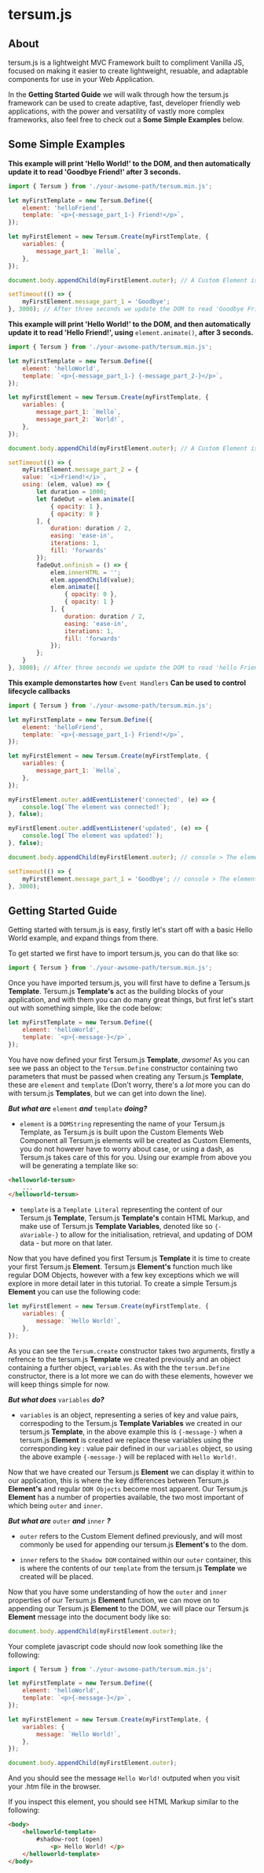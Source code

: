 # tersum.js

## About

tersum.js is a lightweight MVC Framework built to compliment Vanilla JS, focused on making it easier to create lightweight, resuable, and adaptable components for use in your Web Application. 

In the **Getting Started Guide** we will walk through how the tersum.js framework can be used to create adaptive, fast, developer friendly web applications, with the power and versatility of vastly more complex frameworks, also feel free to check out a **Some Simple Examples** below. 

## Some Simple Examples

**This example will print 'Hello World!' to the DOM, and then automatically update it to read 'Goodbye Friend!' after 3 seconds.**
```Javascript
import { Tersum } from './your-awsome-path/tersum.min.js';

let myFirstTemplate = new Tersum.Define({
	element: 'helloFriend',
	template: `<p>{-message_part_1-} Friend!</p>`,
});

let myFirstElement = new Tersum.Create(myFirstTemplate, {
	variables: {
		message_part_1: `Hello`,
	},
});

document.body.appendChild(myFirstElement.outer); // A Custom Element is appended with a <p> element containing the text 'Hello World!'

setTimeout(() => {
	myFirstElement.message_part_1 = 'Goodbye'; 
}, 3000); // After three seconds we update the DOM to read 'Goodbye Friend!'
```

**This example will print 'Hello World!' to the DOM, and then automatically update it to read 'Hello Friend!', using** `element.animate()`, **after 3 seconds.**
```Javascript
import { Tersum } from './your-awsome-path/tersum.min.js';

let myFirstTemplate = new Tersum.Define({
	element: 'helloWorld',
	template: `<p>{-message_part_1-} {-message_part_2-}</p>`,
});

let myFirstElement = new Tersum.Create(myFirstTemplate, {
	variables: {
		message_part_1: `Hello`,
		message_part_2: `World!`,
	},
});

document.body.appendChild(myFirstElement.outer); // A Custom Element is appended with a <p> element containing the text 'Hello World!'

setTimeout(() => { 
	myFirstElement.message_part_2 = {
	value: `<i>Friend!</i>`,
	using: (elem, value) => {
		let duration = 1000;
		let fadeOut = elem.animate([
		  	{ opacity: 1 },
			{ opacity: 0 }
		], {
		  	duration: duration / 2,
			easing: 'ease-in',
		  	iterations: 1,
			fill: 'forwards'
		});
		fadeOut.onfinish = () => {
			elem.innerHTML = '';
			elem.appendChild(value);
			elem.animate([
				{ opacity: 0 },
				{ opacity: 1 }
			], {
				duration: duration / 2,
				easing: 'ease-in',
				iterations: 1,
				fill: 'forwards'
			});
		};
	}
}, 3000); // After three seconds we update the DOM to read 'hello Friend!' however this time we're using a custom transition
```

**This example demonstartes how** `Event Handlers` **Can be used to control lifecycle callbacks**
```Javascript
import { Tersum } from './your-awsome-path/tersum.min.js';

let myFirstTemplate = new Tersum.Define({
	element: 'helloFriend',
	template: `<p>{-message_part_1-} Friend!</p>`,
});

let myFirstElement = new Tersum.Create(myFirstTemplate, {
	variables: {
		message_part_1: `Hello`,
	},
});

myFirstElement.outer.addEventListener('connected', (e) => { 
	console.log(`The element was connected!`);  
}, false);

myFirstElement.outer.addEventListener('updated', (e) => { 
	console.log(`The element was updated!`);  
}, false);

document.body.appendChild(myFirstElement.outer); // console > The element was connected!

setTimeout(() => {
	myFirstElement.message_part_1 = 'Goodbye'; // console > The element was updated!
}, 3000); 
```

## Getting Started Guide

Getting started with tersum.js is easy, firstly let's start off with a basic Hello World example, and expand things from there.

To get started we first have to import tersum.js, you can do that like so:

```javascript
import { Tersum } from './your-awsome-path/tersum.min.js';
```

Once you have imported tersum.js, you will first have to define a Tersum.js **Template**. Tersum.js **Template's** act as the building blocks of your application, and with them you can do many great things, but first let's start out with something simple, like the code below:

```javascript
let myFirstTemplate = new Tersum.Define({
	element: 'helloWorld',
	template: `<p>{-message-}</p>`,
});
```

You have now defined your first Tersum.js **Template**, _awsome!_ As you can see we pass an object to the `Tersum.Define` constructor containing two parameters that must be passed when creating any Tersum.js **Template**, these are `element` and `template` (Don't worry, there's a _lot_ more you can do with tersum.js **Templates**, but we can get into down the line). 

_**But what are**_ `element` _**and**_ `template` _**doing?**_

* `element` is a `DOMString` representing the name of your Tersum.js Template, as Tersum.js is built upon the Custom Elements Web Component all Tersum.js elements will be created as Custom Elements, you do not however have to worry about case, or using a dash, as Tersum.js takes care of this for you. Using our example from above you will be generating a template like so: 

```html
<helloworld-tersum>
	...
</helloworld-tersum>
```

* `template` is a `Template Literal` representing the content of our Tersum.js **Template**, Tersum.js **Template's** contain HTML Markup, and make use of Tersum.js **Template Variables**, denoted like so `{-aVariable-}` to allow for the initialisation, retrieval, and updating of DOM data - but more on that later. 

Now that you have defined you first Tersum.js **Template** it is time to create your first Tersum.js **Element**. Tersum.js **Element's** function much like regular DOM Objects, however with a few key exceptions which we will explore in more detail later in this tutorial. To create a simple Tersum.js **Element** you can use the following code:

```javascript
let myFirstElement = new Tersum.Create(myFirstTemplate, {
	variables: {
		message: `Hello World!`,
	},
});
```

As you can see the `Tersum.create` constructor takes two arguments, firstly a refrence to the tersum.js **Template** we created previously and an object containing a further object, `variables`. As with the the `tersum.Define` constructor, there is a lot more we can do with these elements, however we will keep things simple for now. 

_**But what does**_ `variables` _**do?**_

* `variables` is an object, representing a series of key and value pairs, correspoding to the Tersum.js **Template Variables** we created in our tersum.js **Template**, in the above example this is `{-message-}` when a tersum.js **Element** is created we replace these variables using the corresponding key : value pair defined in our `variables` object, so using the above example `{-message-}` will be replaced with `Hello World!`.

Now that we have created our Tersum.js **Element** we can display it within to our application, this is where the key differences between Tersum.js **Element's** and regular `DOM Objects` become most apparent. Our Tersum.js **Element** has a number of properties available, the two most important of which being `outer` and `inner`. 

_**But what are**_ `outer` _**and**_ `inner` _**?**_

* `outer` refers to the Custom Element defined previously, and will most commonly be used for appending our tersum.js **Element's** to the dom. 

* `inner` refers to the `Shadow DOM` contained within our `outer` container, this is where the contents of our `template` from the tersum.js **Template** we created will be placed. 

Now that you have some understanding of how the `outer` and `inner` properties of our Tersum.js **Element** function, we can move on to appending our Tersum.js **Element** to the DOM, we will place our Tersum.js **Element** message into the document body like so:

```javascript
document.body.appendChild(myFirstElement.outer);
```

Your complete javascript code should now look something like the following:

```javascript
import { Tersum } from './your-awsome-path/tersum.min.js';

let myFirstTemplate = new Tersum.Define({
	element: 'helloWorld',
	template: `<p>{-message-}</p>`,
});

let myFirstElement = new Tersum.Create(myFirstTemplate, {
	variables: {
		message: `Hello World!`,
	},
});

document.body.appendChild(myFirstElement.outer);
```

And you should see the message `Hello World!` outputed when you visit your .htm file in the browser. 

If you inspect this element, you should see HTML Markup similar to the following: 

```html 
<body>
	<helloworld-template>
		#shadow-root (open)
			<p> Hello World! </p>
	</helloworld-template>
</body>
```
